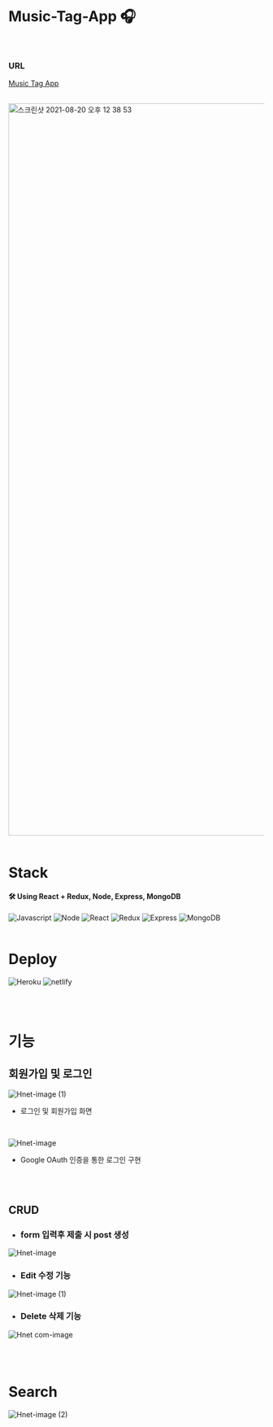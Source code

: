 # Music-Tag-App 🎧
</br>

### URL
[Music Tag App](https://music-tag-js100.netlify.app/posts)

</br>

<img width="1440" alt="스크린샷 2021-08-20 오후 12 38 53" src="https://user-images.githubusercontent.com/83223501/130175550-5ffed103-6851-4272-b30e-1003e5865739.png">

</br>
</br>

# Stack

#### 🛠 Using React + Redux, Node, Express, MongoDB

<img alt="Javascript" src ="https://img.shields.io/badge/Javascript-F7DF1E.svg?&style=for-the-badge&logo=Javascript&logoColor=white"/> <img alt="Node" src ="https://img.shields.io/badge/node-339933.svg?&style=for-the-badge&logo=node.js&logoColor=white"/> <img alt="React" src ="https://img.shields.io/badge/React-61DAFB.svg?&style=for-the-badge&logo=react&logoColor=white"/> <img alt="Redux" src ="https://img.shields.io/badge/redux-764ABC.svg?&style=for-the-badge&logo=redux&logoColor=white"/> <img alt="Express" src ="https://img.shields.io/badge/express-000000.svg?&style=for-the-badge&logo=express&logoColor=white"/> <img alt="MongoDB" src ="https://img.shields.io/badge/mongodb-47A248.svg?&style=for-the-badge&logo=mongodb&logoColor=white"/>
</br>
</br>

# Deploy
<img alt="Heroku" src ="https://img.shields.io/badge/heroku-430098.svg?&style=for-the-badge&logo=heroku&logoColor=white"/> <img alt="netlify" src ="https://img.shields.io/badge/netlify-00C7B7.svg?&style=for-the-badge&logo=netlify&logoColor=white"/>

</br>
</br>

# 기능
## 회원가입 및 로그인

![Hnet-image (1)](https://user-images.githubusercontent.com/83223501/130738117-436560f0-210e-4b07-84c8-1fa75f8e5f99.gif)



*  로그인 및 회원가입 화면



</br>

![Hnet-image](https://user-images.githubusercontent.com/83223501/130737438-ae49603a-9fa3-4bf6-a204-8bcaa4b57033.gif)
* Google OAuth 인증을 통한 로그인 구현


</br>
</br>

## CRUD
* ### form 입력후 제출 시 post 생성

![Hnet-image](https://user-images.githubusercontent.com/83223501/130740374-590ab76d-2156-45db-8bbc-ec15b60aa2d3.gif)
</br>

* ### Edit 수정 기능

![Hnet-image (1)](https://user-images.githubusercontent.com/83223501/130741072-3ff4e5fb-f56c-45bf-be70-d23c5aee6a6a.gif)


* ### Delete 삭제 기능
![Hnet com-image](https://user-images.githubusercontent.com/83223501/130742356-3e048cc7-b410-46f0-84cf-7799fa27ac1d.gif)

</br>
</br>

# Search
![Hnet-image (2)](https://user-images.githubusercontent.com/83223501/130743292-a1ffce93-0db0-46fd-b5f9-0174a29a7364.gif)


 
